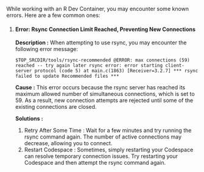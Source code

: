 While working with an R Dev Container, you may encounter some known errors. Here are a few common ones:

1. #### Error: Rsync Connection Limit Reached, Preventing New Connections

    **Description :** When attempting to use rsync, you may encounter the following error message:

    ```
    $TOP_SRCDIR/tools/rsync-recommended @ERROR: max connections (59) reached -- try again later rsync error: error starting client-server protocol (code 5) at main.c(1863) [Receiver=3.2.7] *** rsync failed to update Recommended files ***
    ```

    **Cause :** This error occurs because the rsync server has reached its maximum allowed number of simultaneous connections, which is set to 59. As a result, new connection attempts are rejected until some of the existing connections are closed.

    **Solutions :**
    1. Retry After Some Time :  Wait for a few minutes and try running the rsync command again. The number of active connections may decrease, allowing you to connect.
    2. Restart Codespace : Sometimes, simply restarting your Codespace can resolve temporary connection issues. Try restarting your Codespace and then attempt the rsync command again.
